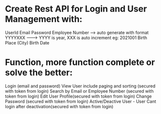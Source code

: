 # Create Rest API for Login and User Management with:

UserId
Email
Password
Employee Number --> auto generate with format YYYYXXX ---> YYYY is year, XXX is auto increment eg: 2021001
Birth Place (City)
Birth Date
 

# Function, more function complete or solve the better:

Login (email and password)
View User include paging and sorting (secured with token from login)
Search by Email or Employee Number (secured with token from login)
Edit User Profile(secured with token from login)
Change Password (secured with token from login)
Active/Deactive User - User Cant login after deactivation(secured with token from login)
